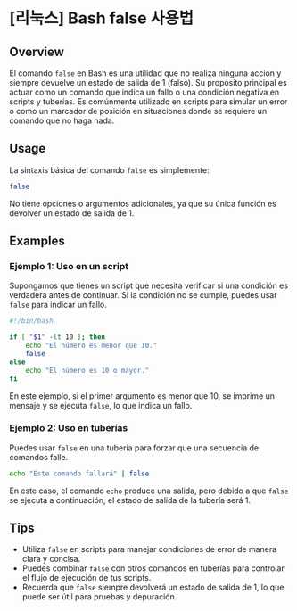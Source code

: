 # [리눅스] Bash false 사용법

## Overview
El comando `false` en Bash es una utilidad que no realiza ninguna acción y siempre devuelve un estado de salida de 1 (falso). Su propósito principal es actuar como un comando que indica un fallo o una condición negativa en scripts y tuberías. Es comúnmente utilizado en scripts para simular un error o como un marcador de posición en situaciones donde se requiere un comando que no haga nada.

## Usage
La sintaxis básica del comando `false` es simplemente:

```bash
false
```

No tiene opciones o argumentos adicionales, ya que su única función es devolver un estado de salida de 1.

## Examples
### Ejemplo 1: Uso en un script
Supongamos que tienes un script que necesita verificar si una condición es verdadera antes de continuar. Si la condición no se cumple, puedes usar `false` para indicar un fallo.

```bash
#!/bin/bash

if [ "$1" -lt 10 ]; then
    echo "El número es menor que 10."
    false
else
    echo "El número es 10 o mayor."
fi
```

En este ejemplo, si el primer argumento es menor que 10, se imprime un mensaje y se ejecuta `false`, lo que indica un fallo.

### Ejemplo 2: Uso en tuberías
Puedes usar `false` en una tubería para forzar que una secuencia de comandos falle.

```bash
echo "Este comando fallará" | false
```

En este caso, el comando `echo` produce una salida, pero debido a que `false` se ejecuta a continuación, el estado de salida de la tubería será 1.

## Tips
- Utiliza `false` en scripts para manejar condiciones de error de manera clara y concisa.
- Puedes combinar `false` con otros comandos en tuberías para controlar el flujo de ejecución de tus scripts.
- Recuerda que `false` siempre devolverá un estado de salida de 1, lo que puede ser útil para pruebas y depuración.